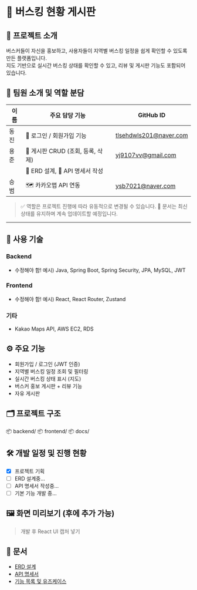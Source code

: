 # 🎤 버스킹 현황 게시판

## 📌 프로젝트 소개
버스커들이 자신을 홍보하고, 사용자들이 지역별 버스킹 일정을 쉽게 확인할 수 있도록 만든 플랫폼입니다.  
지도 기반으로 실시간 버스킹 상태를 확인할 수 있고, 리뷰 및 게시판 기능도 포함되어 있습니다.

## 👥 팀원 소개 및 역할 분담

| 이름   | 주요 담당 기능                                   | GitHub ID                      |
|--------|--------------------------------------------------|---------------------------------|
| 동진   | 🔐 로그인 / 회원가입 기능                         | tlsehdwls201@naver.com         |
| 용준   | 📝 게시판 CRUD (조회, 등록, 삭제)                |  yj9107vv@gmail.com             |
|        | 📐 ERD 설계, 📄 API 명세서 작성                   |                               |
| 승범   | 🗺️ 카카오맵 API 연동                             | ysb7021@naver.com               |

> ✅ 역할은 프로젝트 진행에 따라 유동적으로 변경될 수 있습니다.
> 🔄 문서는 최신 상태를 유지하며 계속 업데이트할 예정입니다.

---

## 🔧 사용 기술
### Backend
- 수정해야 함! 예시) Java, Spring Boot, Spring Security, JPA, MySQL, JWT
### Frontend
- 수정해야 함! 예시) React, React Router, Zustand
### 기타
- Kakao Maps API, AWS EC2, RDS

## ⚙️ 주요 기능
- 회원가입 / 로그인 (JWT 인증)
- 지역별 버스킹 일정 조회 및 필터링
- 실시간 버스킹 상태 표시 (지도)
- 버스커 홍보 게시판 + 리뷰 기능
- 자유 게시판

## 🗂️ 프로젝트 구조
📦 backend/ 📦 frontend/ 📦 docs/


## 🛠️ 개발 일정 및 진행 현황
- [x] 프로젝트 기획
- [ ] ERD 설계중...
- [ ] API 명세서 작성중...
- [ ] 기본 기능 개발 중...

## 🖼️ 화면 미리보기 (후에 추가 가능)
> 개발 후 React UI 캡처 넣기

## 📄 문서
- [ERD 설계](docs/erd/)
- [API 명세서](docs/API.md)
- [기능 목록 및 유즈케이스](docs/Feature_List.md)
